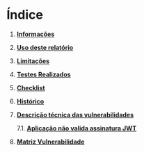 <!--Indice-->
# Índice

1. **[Informações](#Informações)**

2. **[Uso deste relatório](#Uso\deste\relatório)**

3. **[Limitações](#Limitações)**

4. **[Testes Realizados](#Testes\Realizados)**

5. **[Checklist](#Checklist)**

6. **[Histórico](#Histórico)**

<!--Atualizar com vulnerabilidades-->

7. **[Descrição técnica das vulnerabilidades](#Descrição\técnica\das\vulnerabilidades)**

   7.1. **[Aplicação não valida assinatura JWT](#Aplicação\não\valida\assinatura\JWT)**

8. **[Matriz Vulnerabilidade](#Matriz\Vulnerabilidade)**

<div style="page-break-after: always; visibility: hidden"> 
</div>
